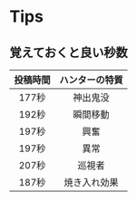 # Tips

## 覚えておくと良い秒数

|投稿時間|ハンターの特質|
|:-:|:-:|
|177秒|神出鬼没|
|192秒|瞬間移動|
|197秒|興奮|
|197秒|異常|
|207秒|巡視者|
|187秒|焼き入れ効果|

